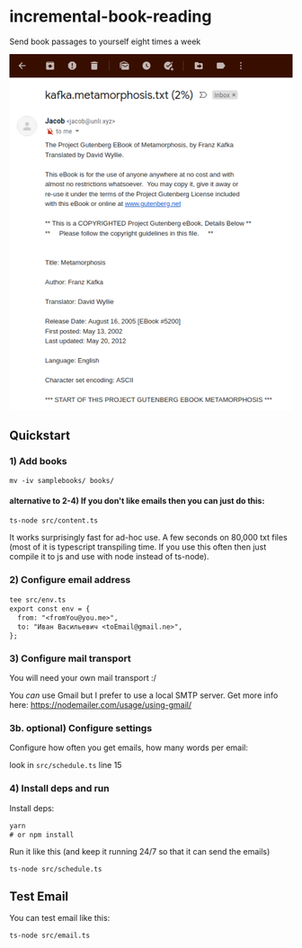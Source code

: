 # incremental-book-reading
Send book passages to yourself eight times a week

![](misc/teaser.png)

## Quickstart

### 1) Add books

```
mv -iv samplebooks/ books/
```

#### alternative to 2-4) If you don't like emails then you can just do this:

```
ts-node src/content.ts
```

It works surprisingly fast for ad-hoc use. A few seconds on 80,000 txt files (most of it is typescript transpiling time. If you use this often then just compile it to js and use with node instead of ts-node).

### 2) Configure email address

```
tee src/env.ts
export const env = {
  from: "<fromYou@you.me>",
  to: "Иван Васильевич <toEmail@gmail.ne>",
};
```

### 3) Configure mail transport

You will need your own mail transport :/

You _can_ use Gmail but I prefer to use a local SMTP server. Get more info here: https://nodemailer.com/usage/using-gmail/


### 3b. optional) Configure settings

Configure how often you get emails, how many words per email:

look in `src/schedule.ts` line 15

### 4) Install deps and run

Install deps:

```
yarn
# or npm install
```

Run it like this (and keep it running 24/7 so that it can send the emails)

```
ts-node src/schedule.ts
```

## Test Email

You can test email like this:

```
ts-node src/email.ts
```
